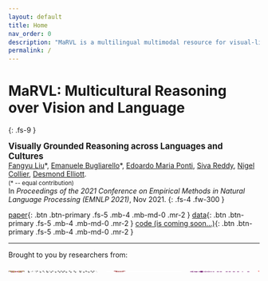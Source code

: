 ```yaml
---
layout: default
title: Home
nav_order: 0
description: "MaRVL is a multilingual multimodal resource for visual-linguistic reasoning."
permalink: /
---
```


# **MaRVL**: **M**ulticultur**a**l **R**easoning over **V**ision and **L**anguage 
{: .fs-9 }


<big>**Visually Grounded Reasoning across Languages and Cultures**</big><br>
[Fangyu Liu](http://fangyuliu.me/about.html)\*, [Emanuele Bugliarello](https://e-bug.github.io)\*, [Edoardo Maria Ponti](https://ducdauge.github.io), [Siva Reddy](https://sivareddy.in), [Nigel Collier](https://sites.google.com/site/nhcollier/), [Desmond Elliott](https://elliottd.github.io). <br>
<small>(\* -- equal contribution)</small> <br>
In *Proceedings of the 2021 Conference on Empirical Methods in Natural Language Processing (EMNLP 2021)*, Nov 2021.
{: .fs-4 .fw-300 }

[paper](/media/paper-compressed.pdf){: .btn .btn-primary .fs-5 .mb-4 .mb-md-0 .mr-2 } 
[data](/download){: .btn .btn-primary .fs-5 .mb-4 .mb-md-0 .mr-2 } 
[code (is coming soon...)](){: .btn .btn-primary .fs-5 .mb-4 .mb-md-0 .mr-2 } 

---

Brought to you by researchers from:<br>
<pre>
<img src="/media/logos/university-of-cambridge-logo.png" height="3" width="180">  <img src="/media/logos/copenhagen.png" height="3" width="150">  <img src="/media/logos/mila-purple.png" height="3" width="120">  <img src="/media/logos/mcgill-logo.png" height="3" width="130">
</pre>
